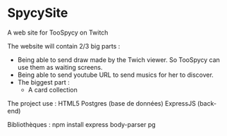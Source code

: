 # SpycySite
A web site for TooSpycy on Twitch

The website will contain 2/3 big parts : 
- Being able to send draw made by the Twich viewer. So TooSpycy can use them as waiting screens.
- Being able to send youtube URL to send musics for her to discover.
- The biggest part :
    - A card collection
 
The project use : 
HTML5
Postgres (base de données)
ExpressJS (back-end)

Bibliothèques : 
npm install express body-parser pg
